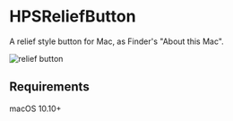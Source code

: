 # HPSReliefButton

A relief style button for Mac, as Finder's "About this Mac".


![relief button](https://user-images.githubusercontent.com/55504/39351623-abec412c-4a34-11e8-8b07-bf52f41bd5a4.png)

## Requirements

macOS 10.10+
